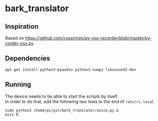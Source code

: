 # bark_translator

## Inspiration
Based on https://github.com/russinnes/py-vox-recorder/blob/master/py-corder-osx.py

## Dependencies
`apt-get install python3-pyaudio python3-numpy libasound2-dev`

## Running

The device needs to be able to start the scripts by itself.  
In order to do that, add the following two lines to the end of `/etc/rc.local`  
```
sudo python3 /home/pi/git/bark_translator/voice.py &
exit 0
```
